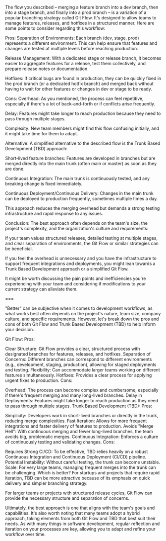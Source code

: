 The flow you described – merging a feature branch into a dev branch, then into a stage branch, and finally into a prod branch – is a variation of a popular branching strategy called Git Flow. It's designed to allow teams to manage features, releases, and hotfixes in a structured manner. Here are some points to consider regarding this workflow:

Pros:
Separation of Environments: Each branch (dev, stage, prod) represents a different environment. This can help ensure that features and changes are tested at multiple levels before reaching production.

Release Management: With a dedicated stage or release branch, it becomes easier to aggregate features for a release, test them collectively, and prepare release notes or documentation.

Hotfixes: If critical bugs are found in production, they can be quickly fixed in the prod branch (or a dedicated hotfix branch) and merged back without having to wait for other features or changes in dev or stage to be ready.

Cons:
Overhead: As you mentioned, the process can feel repetitive, especially if there's a lot of back-and-forth or if conflicts arise frequently.

Delay: Features might take longer to reach production because they need to pass through multiple stages.

Complexity: New team members might find this flow confusing initially, and it might take time for them to adapt.

Alternative:
A simplified alternative to the described flow is the Trunk Based Development (TBD) approach:

Short-lived feature branches: Features are developed in branches but are merged directly into the main trunk (often main or master) as soon as they are done.

Continuous Integration: The main trunk is continuously tested, and any breaking change is fixed immediately.

Continuous Deployment/Continuous Delivery: Changes in the main trunk can be deployed to production frequently, sometimes multiple times a day.

This approach reduces the merging overhead but demands a strong testing infrastructure and rapid response to any issues.

Conclusion:
The best approach often depends on the team's size, the project's complexity, and the organization's culture and requirements:

If your team values structured releases, detailed testing at multiple stages, and clear separation of environments, the Git Flow or similar strategies can be beneficial.

If you feel the overhead is unnecessary and you have the infrastructure to support frequent integrations and deployments, you might lean towards a Trunk Based Development approach or a simplified Git Flow.

It might be worth discussing the pain points and inefficiencies you're experiencing with your team and considering if modifications to your current strategy can alleviate them.

===

"Better" can be subjective when it comes to development workflows, as what works best often depends on the project's nature, team size, company culture, and specific requirements. However, let's break down the pros and cons of both Git Flow and Trunk Based Development (TBD) to help inform your decision.

Git Flow:
Pros:

Clear Structure: Git Flow provides a clear, structured process with designated branches for features, releases, and hotfixes.
Separation of Concerns: Different branches can correspond to different environments (e.g., development, staging, production), allowing for staged deployments and testing.
Flexibility: Can accommodate larger teams working on different features simultaneously.
Hotfixes: Provides a clear process for applying urgent fixes to production.
Cons:

Overhead: The process can become complex and cumbersome, especially if there's frequent merging and many long-lived branches.
Delay in Deployments: Features might take longer to reach production as they need to pass through multiple stages.
Trunk Based Development (TBD):
Pros:

Simplicity: Developers work in short-lived branches or directly in the trunk, reducing merge complexities.
Fast Iteration: Allows for more frequent integrations and faster delivery of features to production.
Avoids "Merge Hell": With continuous merging and fewer long-lived branches, the team avoids big, problematic merges.
Continuous Integration: Enforces a culture of continuously testing and validating changes.
Cons:

Requires Strong CI/CD: To be effective, TBD relies heavily on a robust Continuous Integration and Continuous Deployment (CI/CD) pipeline.
Potential Instability: Without careful testing, the trunk can become unstable.
Scale: For very large teams, managing frequent merges into the trunk can be challenging.
Which is better?
For startups and projects that require rapid iteration, TBD can be more attractive because of its emphasis on quick delivery and simpler branching strategy.

For larger teams or projects with structured release cycles, Git Flow can provide the necessary structure and separation of concerns.

Ultimately, the best approach is one that aligns with the team's goals and capabilities. It's also worth noting that many teams adopt a hybrid approach, taking elements from both Git Flow and TBD that best suit their needs. As with many things in software development, regular reflection and iteration on your processes are key, allowing you to adapt and refine your workflow over time.